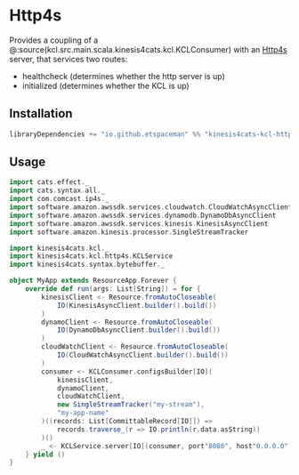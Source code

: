 # Http4s

Provides a coupling of a @:source(kcl.src.main.scala.kinesis4cats.kcl.KCLConsumer) with an [Http4s](https://http4s.org/) server, that services two routes:

- healthcheck (determines whether the http server is up)
- initialized (determines whether the KCL is up)

## Installation

```scala
libraryDependencies += "io.github.etspaceman" %% "kinesis4cats-kcl-http4s" % "@VERSION@"
```

## Usage

```scala mdoc:compile-only
import cats.effect._
import cats.syntax.all._
import com.comcast.ip4s._
import software.amazon.awssdk.services.cloudwatch.CloudWatchAsyncClient
import software.amazon.awssdk.services.dynamodb.DynamoDbAsyncClient
import software.amazon.awssdk.services.kinesis.KinesisAsyncClient
import software.amazon.kinesis.processor.SingleStreamTracker

import kinesis4cats.kcl._
import kinesis4cats.kcl.http4s.KCLService
import kinesis4cats.syntax.bytebuffer._

object MyApp extends ResourceApp.Forever {
    override def run(args: List[String]) = for {
        kinesisClient <- Resource.fromAutoCloseable(
            IO(KinesisAsyncClient.builder().build())
        )
        dynamoClient <- Resource.fromAutoCloseable(
            IO(DynamoDbAsyncClient.builder().build())
        )
        cloudWatchClient <- Resource.fromAutoCloseable(
            IO(CloudWatchAsyncClient.builder().build())
        )
        consumer <- KCLConsumer.configsBuilder[IO](
            kinesisClient, 
            dynamoClient, 
            cloudWatchClient, 
            new SingleStreamTracker("my-stream"), 
            "my-app-name"
        )((records: List[CommittableRecord[IO]]) => 
            records.traverse_(r => IO.println(r.data.asString))
        )()
        _ <- KCLService.server[IO](consumer, port"8080", host"0.0.0.0")
    } yield ()
}
```
